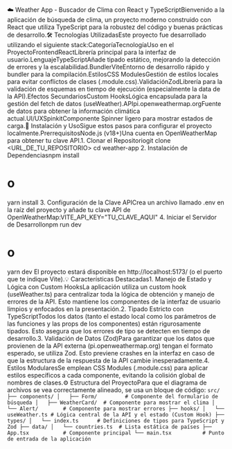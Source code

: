 ☁️ Weather App - Buscador de Clima con React y TypeScriptBienvenido a la aplicación de búsqueda de clima, un proyecto moderno construido con React que utiliza TypeScript para la robustez del código y buenas prácticas de desarrollo.🛠️ Tecnologías UtilizadasEste proyecto fue desarrollado utilizando el siguiente stack:CategoríaTecnologíaUso en el ProyectoFrontendReactLibrería principal para la interfaz de usuario.LenguajeTypeScriptAñade tipado estático, mejorando la detección de errores y la escalabilidad.BundlerViteEntorno de desarrollo rápido y bundler para la compilación.EstilosCSS ModulesGestión de estilos locales para evitar conflictos de clases (.module.css).ValidaciónZodLibrería para la validación de esquemas en tiempo de ejecución (especialmente la data de la API).Efectos SecundariosCustom HooksLógica encapsulada para la gestión del fetch de datos (useWeather).APIpi.openweathermap.orgFuente de datos para obtener la información climática actual.UI/UXSpinkitComponente Spinner ligero para mostrar estados de carga.🚀 Instalación y UsoSigue estos pasos para configurar el proyecto localmente.PrerrequisitosNode.js (v18+)Una cuenta en OpenWeatherMap para obtener tu clave API.1. Clonar el Repositoriogit clone <URL_DE_TU_REPOSITORIO>
cd weather-app
2. Instalación de Dependenciasnpm install
# o
yarn install
3. Configuración de la Clave APICrea un archivo llamado .env en la raíz del proyecto y añade tu clave API de OpenWeatherMap:VITE_API_KEY="TU_CLAVE_AQUI"
4. Iniciar el Servidor de Desarrollonpm run dev
# o
yarn dev
El proyecto estará disponible en http://localhost:5173/ (o el puerto que te indique Vite).💡 Características Destacadas1. Manejo de Estado y Lógica con Custom HooksLa aplicación utiliza un custom hook (useWeather.ts) para centralizar toda la lógica de obtención y manejo de errores de la API. Esto mantiene los componentes de la interfaz de usuario limpios y enfocados en la presentación.2. Tipado Estricto con TypeScriptTodos los datos (tanto el estado local como los parámetros de las funciones y las props de los componentes) están rigurosamente tipados. Esto asegura que los errores de tipo se detecten en tiempo de desarrollo.3. Validación de Datos (Zod)Para garantizar que los datos que provienen de la API externa (pi.openweathermap.org) tengan el formato esperado, se utiliza Zod. Esto previene crashes en la interfaz en caso de que la estructura de la respuesta de la API cambie inesperadamente.4. Estilos ModularesSe emplean CSS Modules (.module.css) para aplicar estilos específicos a cada componente, evitando la colisión global de nombres de clases.⚙️ Estructura del ProyectoPara que el diagrama de archivos se vea correctamente alineado, se usa un bloque de código:
`src/
├── components/
│   ├── Form/         # Componente del formulario de búsqueda
│   ├── WeatherCard/  # Componente para mostrar el clima
│   └── Alert/        # Componente para mostrar errores
├── hooks/
│   └── useWeather.ts # Lógica central de la API y el estado (Custom Hook)
├── types/
│   └── index.ts      # Definiciones de tipos para TypeScript y Zod
├── data/
│   └── countries.ts  # Lista estática de países
├── App.tsx           # Componente principal
└── main.tsx          # Punto de entrada de la aplicación`

